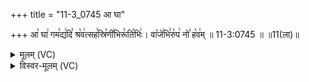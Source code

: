 +++
title = "11-3_0745 आ घा"

+++
आ꣡ घा꣢ गम꣣द्य꣢दि꣣ श्र꣡व꣢त्सह꣣स्रि꣡णी꣢भिरू꣣ति꣡भिः꣢। वा꣡जे꣢भि꣣रु꣡प꣢ नो꣣ ह꣡व꣢म् ॥ 11-3:0745 ॥ ॥11(ला)॥

<details><summary>मूलम् (VC)</summary>

आ꣡ घा꣢ गम꣣द्य꣢दि꣣ श्र꣡व꣢त्सह꣣स्रि꣡णी꣢भिरू꣣ति꣡भिः꣢ । वा꣡जे꣢भि꣣रु꣡प꣢ नो꣣ ह꣡व꣢म् ॥७४५॥
</details>

<details><summary>विस्वर-मूलम् (VC)</summary>

आ घा गमद्यदि श्रवत्सहस्रिणीभिरूतिभिः । वाजेभिरुप नो हवम् ॥७४५॥
</details>